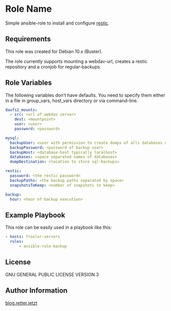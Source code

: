Role Name
=========

Simple ansible-role to install and configure [restic](https://restic.net).

Requirements
------------
This role was created for Debian 10.x (Buster). 

The role currently supports mounting a webdav-url, creates a restic repository and a cronjob for regular-backups.

Role Variables
--------------

The following variables don't have defaults. You need to specify them either in a file in group_vars, host_vars directory or via command-line.
```yaml
davfs2_mounts:
  - src: <url of webdav server>
    dest: <mountpoint>
    user: <user>
    password: <password>

mysql:
  backupUser: <user with permission to create dumps of alls databases mentioned>
  backupPassword: <password of backup user>
  backupHost: <database-host typically localhost>
  databases: <space separated names of databases>
  dumpDestination: <location to store sql-backups>

restic: 
  password: <the restic password>
  backupPaths: <the backup paths separated by space>
  snapshotsToKeep: <number of snapshots to keep>

backup:
  hour: <hour of backup execution>

```

Example Playbook
----------------

This role can be easily used in a playbook like this: 

```yaml
- hosts: froxlor-servers
  roles:
      - ansible-role-backup
```

License
-------
GNU GENERAL PUBLIC LICENSE VERSION 3

Author Information
------------------
[blog.retter.jetzt](https://blog.retter.jetzt)
